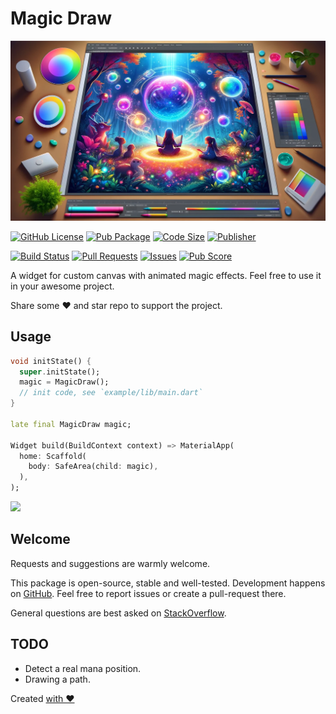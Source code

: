 # Magic Draw

![Cover - MagicDraw](https://raw.githubusercontent.com/signmotion/magic_draw/master/images/cover.webp)

[![GitHub License](https://img.shields.io/badge/license-MIT-blue.svg)](https://opensource.org/licenses/MIT)
[![Pub Package](https://img.shields.io/pub/v/magic_draw.svg?logo=dart&logoColor=00b9fc&color=blue)](https://pub.dartlang.org/packages/magic_draw)
[![Code Size](https://img.shields.io/github/languages/code-size/signmotion/magic_draw?logo=github&logoColor=white)](https://github.com/signmotion/magic_draw)
[![Publisher](https://img.shields.io/pub/publisher/magic_draw)](https://pub.dev/publishers/syrokomskyi.com)

[![Build Status](https://img.shields.io/github/actions/workflow/status/signmotion/magic_draw/flutter-ci.yml?logo=github-actions&logoColor=white)](https://github.com/signmotion/magic_draw/actions)
[![Pull Requests](https://img.shields.io/github/issues-pr/signmotion/magic_draw?logo=github&logoColor=white)](https://github.com/signmotion/magic_draw/pulls)
[![Issues](https://img.shields.io/github/issues/signmotion/magic_draw?logo=github&logoColor=white)](https://github.com/signmotion/magic_draw/issues)
[![Pub Score](https://img.shields.io/pub/points/magic_draw?logo=dart&logoColor=00b9fc)](https://pub.dev/packages/magic_draw/score)

A widget for custom canvas with animated magic effects.
Feel free to use it in your awesome project.

Share some ❤️ and star repo to support the project.

## Usage

```dart
void initState() {
  super.initState();
  magic = MagicDraw();
  // init code, see `example/lib/main.dart`
}

late final MagicDraw magic;

Widget build(BuildContext context) => MaterialApp(
  home: Scaffold(
    body: SafeArea(child: magic),
  ),
);
```

[<img src="https://raw.githubusercontent.com/signmotion/magic_draw/master/images/screenshots/1.gif" width="600"/>](https://raw.githubusercontent.com/signmotion/magic_draw/master/images/screenshots/1.gif)

## Welcome

Requests and suggestions are warmly welcome.

This package is open-source, stable and well-tested. Development happens on
[GitHub](https://github.com/signmotion/magic_draw). Feel free to report issues
or create a pull-request there.

General questions are best asked on
[StackOverflow](https://stackoverflow.com/questions/tagged/magic_draw).

## TODO

- Detect a real mana position.
- Drawing a path.

Created [with ❤️](https://syrokomskyi.com)
